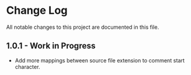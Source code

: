 # Change Log

All notable changes to this project are documented in this file.


## 1.0.1 - Work in Progress

* Add more mappings between source file extension to comment start character.
